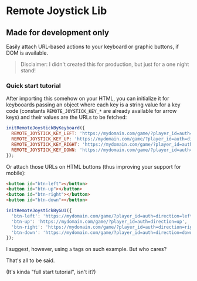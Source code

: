 # Remote Joystick Lib
## Made for development only

Easily attach URL-based actions to your keyboard or graphic buttons, if DOM is available.

> Disclaimer: I didn't created this for production, but just for a one night stand!

### Quick start tutorial

After importing this somehow on your HTML, you can initialize it for keybooards passing
an object where each key is a string value for a key code (constants `REMOTE_JOYSTICK_KEY_*`
are already available for arrow keys) and their values are the URLs to be fetched:

```js
initRemoteJoystickByKeyboard({
  REMOTE_JOYSTICK_KEY_LEFT: 'https://mydomain.com/game/?player_id=auth=direction=left',
  REMOTE_JOYSTICK_KEY_UP: 'https://mydomain.com/game/?player_id=auth=direction=up',
  REMOTE_JOYSTICK_KEY_RIGHT: 'https://mydomain.com/game/?player_id=auth=direction=right',
  REMOTE_JOYSTICK_KEY_DOWN: 'https://mydomain.com/game/?player_id=auth=direction=down'
});
```

Or attach those URLs on HTML buttons (thus improving your support for mobile):

```html
<button id="btn-left"></button>
<button id="btn-up"></button>
<button id="btn-right"></button>
<button id="btn-down"></button>
```

```js
initRemoteJoystickByGUI({
  'btn-left': 'https://mydomain.com/game/?player_id=auth=direction=left',
  'btn-up': 'https://mydomain.com/game/?player_id=auth=direction=up',
  'btn-right': 'https://mydomain.com/game/?player_id=auth=direction=right',
  'btn-down': 'https://mydomain.com/game/?player_id=auth=direction=down'
});
```

I suggest, however, using `a` tags on such example. But who cares?

That's all to be said.

(It's kinda "full start tutorial", isn't it?)
